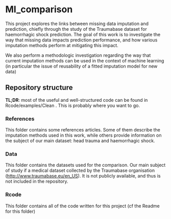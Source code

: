 # MI_comparison

This project explores the links between missing data imputation and prediction, chiefly through the study of the Traumabase dataset for haemorrhagic shock prediction. The goal of this work is to investigate the way that missing data impacts prediction performance, and how various imputation methods perform at mitigating this impact.

We also perform a methodologic investigation regarding the way that current imputation methods can be used in the context of machine learning (in particular the issue of reusability of a fitted imputation model for new data)

## Repository structure

**TL;DR**: most of the useful and well-structured code can be found in Rcode/examples/Clean . This is probably where you want to go.
### References
This folder contains some references articles. Some of them describe the imputation methods used in this work, while others provide information on the subject of our main dataset: head trauma and haemorrhagic shock.

### Data
This folder contains the datasets used for the comparison. Our main subject of study if a medical dataset collected by the Traumabase organisation (http://www.traumabase.eu/en_US). It is not publicly available, and thus is not included in the repository.

### Rcode
This folder contains all of the code written for this project (cf the Readme for this folder)


